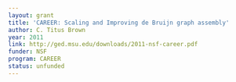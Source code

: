 ```yaml
---
layout: grant
title: 'CAREER: Scaling and Improving de Bruijn graph assembly'
author: C. Titus Brown
year: 2011
link: http://ged.msu.edu/downloads/2011-nsf-career.pdf
funder: NSF
program: CAREER
status: unfunded
---
```

